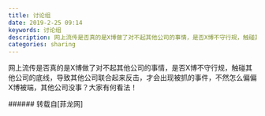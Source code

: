 ```yaml
---
title: 讨论组
date: 2019-2-25 09:14
keywords: 讨论组
description: 网上流传是否真的是X博做了对不起其他公司的事情，是否X博不守行规，触碰其他公司的底线，导致其他公司联合起来反击，才会出现被抓的事件，不然怎么偏偏X博被端，其他公司没事？大家有何看法！
categories: sharing
---
```

<td class="t_f" id="postmessage_3106772">

网上流传是否真的是X博做了对不起其他公司的事情，是否X博不守行规，触碰其他公司的底线，导致其他公司联合起来反击，才会出现被抓的事件，不然怎么偏偏X博被端，其他公司没事？大家有何看法！<br/>
<img alt="" border="0" class="zoom" data-cf-modified-9087275df8ae3c1078d27cd6-="" file="http://www.flw.ph/data/appbyme/upload/image/201902/25/LBah8GmN6G91.jpg" id="aimg_qjjJj" lazyloadthumb="1" onclick="" onmouseover="" src="http://www.flw.ph/data/appbyme/upload/image/201902/25/LBah8GmN6G91.jpg"/><br/>
</td>
###### 转载自[菲龙网]